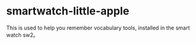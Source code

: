 # smartwatch-little-apple
This is used to help you remember vocabulary tools, installed in the smart watch sw2。
